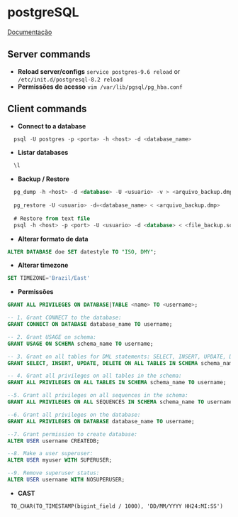 # postgreSQL
 
[Documentação](https://www.postgresql.org/docs/)

## Server commands
* **Reload server/configs**
```service postgres-9.6 reload``` or 
```/etc/init.d/postgresql-8.2 reload```
* **Permissões de acesso**
```vim /var/lib/pgsql/pg_hba.conf```



## Client commands

* **Connect to a database**
```sql
  psql -U postgres -p <porta> -h <host> -d <database_name>
```

* **Listar databases**
```sql
  \l
```

* **Backup / Restore**
```sql
  pg_dump -h <host> -d <database> -U <usuario> -v > <arquivo_backup.dmp>
  
  pg_restore -U <usuario> -d=<database_name> < <arquivo_backup.dmp>
  
  # Restore from text file
  psql -h <host> -p <port> -U <usuario> -d <database> < <file_backup.sql>
```

* **Alterar formato de data**
```sql
ALTER DATABASE doe SET datestyle TO "ISO, DMY";
```

* **Alterar timezone**
```sql
SET TIMEZONE='Brazil/East'
```

* **Permissões**
```sql
GRANT ALL PRIVILEGES ON DATABASE|TABLE <name> TO <username>;

-- 1. Grant CONNECT to the database:
GRANT CONNECT ON DATABASE database_name TO username;

-- 2. Grant USAGE on schema:
GRANT USAGE ON SCHEMA schema_name TO username;

-- 3. Grant on all tables for DML statements: SELECT, INSERT, UPDATE, DELETE:
GRANT SELECT, INSERT, UPDATE, DELETE ON ALL TABLES IN SCHEMA schema_name TO username;

-- 4. Grant all privileges on all tables in the schema:
GRANT ALL PRIVILEGES ON ALL TABLES IN SCHEMA schema_name TO username;

--5. Grant all privileges on all sequences in the schema:
GRANT ALL PRIVILEGES ON ALL SEQUENCES IN SCHEMA schema_name TO username;

--6. Grant all privileges on the database:
GRANT ALL PRIVILEGES ON DATABASE database_name TO username;

--7. Grant permission to create database:
ALTER USER username CREATEDB;

--8. Make a user superuser:
ALTER USER myuser WITH SUPERUSER;

--9. Remove superuser status:
ALTER USER username WITH NOSUPERUSER;
```
* **CAST**

``` TO_CHAR(TO_TIMESTAMP(bigint_field / 1000), 'DD/MM/YYYY HH24:MI:SS')```
